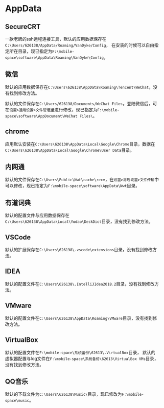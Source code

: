 # AppData

## SecureCRT

一款老牌的ssh远程连接工具，默认的应用数据保存在`C:\Users/626138/AppData/Roaming/VanDyke/Config`，
在安装的时候可以自由指定所在目录，现已指定为`F:\mobile-space\software\AppData\Roaming\VanDyke\Config`。

## 微信

默认的应用数据保存在`C:\Users\626138\AppData\Roaming\Tencent\WeChat`，没有找到修改方法。

默认的文件保存在`C:\Users/626138/Documents/WeChat Files`，登陆微信后，可在`设置>通用设置>文件管理`里进行修改，现已指定为`F:\mobile-space\software\AppDocument\WeChat Files\`。

## chrome

应用默认安装在`C:\Users\626138\AppData\Local\Google\Chrome`目录，数据在`C:\Users\626138\AppData\Local\Google\Chrome\User Data`目录。

## 内网通

默认的文件保存在`C:\Users\Public\Nwt\cache\recv`，在`设置>常规设置>文件传输`中可以修改，现已指定为`F:\mobile-space\software\AppData\Nwt`目录。

## 有道词典

默认的配置文件与应用数据保存在`C:\Users\626138\AppData\Local\Yodao\DeskDict`目录，没有找到修改方法。

## VSCode

默认的扩展保存在`C:\Users\626138\.vscode\extensions`目录，没有找到修改方法。

## IDEA

默认的配置文件在`C:\Users\626138\.IntelliJIdea2018.2`目录，没有找到修改方法。

## VMware

默认的配置文件在`C:\Users\626138\AppData\Roaming\VMware`目录，没有找到修改方法。

## VirtualBox

默认的配置文件在`F:\mobile-space\系统备份\62613\.VirtualBox`目录，
默认的虚拟器配置与log文件在`F:\mobile-space\系统备份\62613\VirtualBox VMs`目录，没有找到修改方法。

## QQ音乐

默认的下载文件为`C:\Users\626138\Music\`目录，现已修改为`F:\mobile-space\music`。